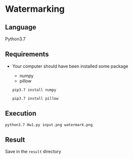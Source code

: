 # Watermarking

## Language
Python3.7

## Requirements
* Your computer should have been installed some package
  * numpy
  * pillow
  
  ```
  pip3.7 install numpy
  ```
  ```
  pip3.7 install pillow
  ```

## Execution
```
python3.7 Hw1.py input.png watermark.png
```

## Result
Save in the ```result``` directory
